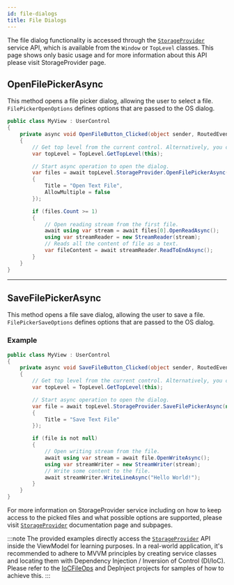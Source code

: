 ```yaml
---
id: file-dialogs
title: File Dialogs
---
```


The file dialog functionality is accessed through the [`StorageProvider`](../../concepts/services/storage-provider) service API, which is available from the `Window` or `TopLevel` classes. This page shows only basic usage and for more information about this API please visit StorageProvider page.

<GitHubSampleLink title="File Dialog" link="https://github.com/AvaloniaUI/AvaloniaUI.QuickGuides/tree/main/FileOps"/>

## OpenFilePickerAsync

This method opens a file picker dialog, allowing the user to select a file. `FilePickerOpenOptions` defines options that are passed to the OS dialog.

```cs
public class MyView : UserControl
{
    private async void OpenFileButton_Clicked(object sender, RoutedEventArgs args)
    {
        // Get top level from the current control. Alternatively, you can use Window reference instead.
        var topLevel = TopLevel.GetTopLevel(this);

        // Start async operation to open the dialog.
        var files = await topLevel.StorageProvider.OpenFilePickerAsync(new FilePickerOpenOptions
        {
            Title = "Open Text File",
            AllowMultiple = false
        });

        if (files.Count >= 1)
        {
            // Open reading stream from the first file.
            await using var stream = await files[0].OpenReadAsync();
            using var streamReader = new StreamReader(stream);
            // Reads all the content of file as a text.
            var fileContent = await streamReader.ReadToEndAsync();
        }
    }
}
```

---

## SaveFilePickerAsync

This method opens a file save dialog, allowing the user to save a file. `FilePickerSaveOptions` defines options that are passed to the OS dialog.

### Example

```cs
public class MyView : UserControl
{
    private async void SaveFileButton_Clicked(object sender, RoutedEventArgs args)
    {
        // Get top level from the current control. Alternatively, you can use Window reference instead.
        var topLevel = TopLevel.GetTopLevel(this);

        // Start async operation to open the dialog.
        var file = await topLevel.StorageProvider.SaveFilePickerAsync(new FilePickerSaveOptions
        {
            Title = "Save Text File"
        });

        if (file is not null)
        {
            // Open writing stream from the file.
            await using var stream = await file.OpenWriteAsync();
            using var streamWriter = new StreamWriter(stream);
            // Write some content to the file.
            await streamWriter.WriteLineAsync("Hello World!");
        }
    }
}
```

For more information on StorageProvider service including on how to keep access to the picked files and what possible options are supported, please visit [`StorageProvider`](../../concepts/services/storage-provider) documentation page and subpages.

:::note
The provided examples directly access the [`StorageProvider`](../../concepts/services/storage-provider) API inside the ViewModel for learning purposes. In a real-world application, it's recommended to adhere to MVVM principles by creating service classes and locating them with Dependency Injection / Inversion of Control (DI/IoC). Please refer to the [IoCFileOps](https://github.com/AvaloniaUI/AvaloniaUI.QuickGuides/tree/main/IoCFileOps) and DepInject projects for samples of how to achieve this.
:::